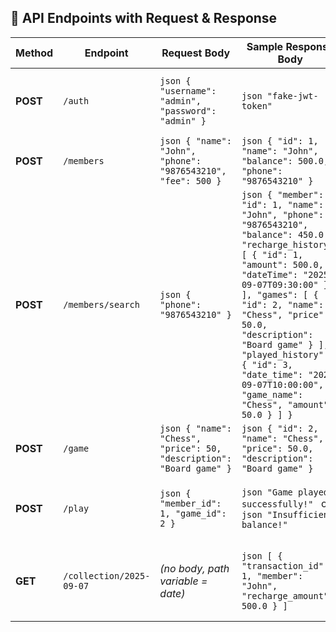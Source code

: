 ## 📌 API Endpoints with Request & Response

| **Method** | **Endpoint**             | **Request Body**                                                      | **Sample Response Body**                                                                                                                                                                                                                                                                                                                                                                | **Description**                                                             |
| ---------- | ------------------------ | --------------------------------------------------------------------- | --------------------------------------------------------------------------------------------------------------------------------------------------------------------------------------------------------------------------------------------------------------------------------------------------------------------------------------------------------------------------------------- | --------------------------------------------------------------------------- |
| **POST**   | `/auth`                  | `json { "username": "admin", "password": "admin" } `                  | `json "fake-jwt-token" `                                                                                                                                                                                                                                                                                                                                                                | Login (currently returns a dummy JWT token)                                 |
| **POST**   | `/members`               | `json { "name": "John", "phone": "9876543210", "fee": 500 } `         | `json { "id": 1, "name": "John", "balance": 500.0, "phone": "9876543210" } `                                                                                                                                                                                                                                                                                                            | Create new membership                                                       |
| **POST**   | `/members/search`        | `json { "phone": "9876543210" } `                                     | `json { "member": { "id": 1, "name": "John", "phone": "9876543210", "balance": 450.0 }, "recharge_history": [ { "id": 1, "amount": 500.0, "dateTime": "2025-09-07T09:30:00" } ], "games": [ { "id": 2, "name": "Chess", "price": 50.0, "description": "Board game" } ], "played_history": [ { "id": 3, "date_time": "2025-09-07T10:00:00", "game_name": "Chess", "amount": 50.0 } ] } ` | Search member (returns profile, recharges, available games, played history) |
| **POST**   | `/game`                  | `json { "name": "Chess", "price": 50, "description": "Board game" } ` | `json { "id": 2, "name": "Chess", "price": 50.0, "description": "Board game" } `                                                                                                                                                                                                                                                                                                        | Add new game                                                                |
| **POST**   | `/play`                  | `json { "member_id": 1, "game_id": 2 } `                              | `json "Game played successfully!" ` or `json "Insufficient balance!" `                                                                                                                                                                                                                                                                                                                  | Play game (deducts balance & creates transaction)                           |
| **GET**    | `/collection/2025-09-07` | *(no body, path variable = date)*                                     | `json [ { "transaction_id": 1, "member": "John", "recharge_amount": 500.0 } ] `                                                                                                                                                                                                                                                                                                         | Get recharge transactions for a specific date                               |
